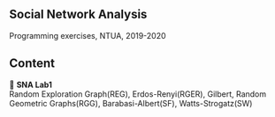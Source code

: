 ## Social Network Analysis
Programming exercises, NTUA, 2019-2020  
## Content  
:rocket: **SNA Lab1**  
Random Exploration Graph(REG), Erdos-Renyi(RGER), Gilbert, Random Geometric Graphs(RGG), Barabasi-Albert(SF), Watts-Strogatz(SW)
